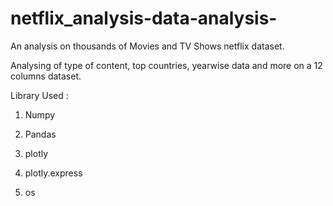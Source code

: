 # netflix_analysis-data-analysis-


An analysis on thousands of Movies and TV Shows netflix dataset.

Analysing of type of content, top countries, yearwise data and more on a 12 columns dataset.

Library Used : 

1. Numpy

2. Pandas

4. plotly 

5. plotly.express

6. os
